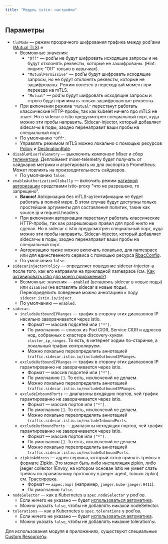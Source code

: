 ```yaml
---
title: "Модуль istio: настройки"
---
```


## Параметры

* `tlsMode` — режим прозрачного шифрования трафика между pod'ами ([Mutual TLS](https://istio.io/latest/docs/tasks/security/authentication/mtls-migration/)).e
    * Возможные значения:
        * `"Off"` — pod'ы не будут шифровать исходящие запросы и не будут отклонять реквесты, которые не зашифрованы. (Hint: пишите "Off" только в кавычках).
        * `"MutualPermissive"` — pod'ы будут шифровать исходящие запросы, но не будут отклонять реквесты, которые не зашифрованы. Режим полезен в переходный момент при переезде на mTLS.
        * `"Mutual"` — pod'ы будут шифровать исходящие запросы и строго будут принимать только зашифрованные реквесты.
    * При включении режима `"Mutual"` перестанут работать классические HTTP-пробы, так как kubelet ничего про mTLS не знает. Но в sidecar c istio предусмотрен специальный порт, куда можно эти пробы направить. Sidecar-injector, который добавляет sidecar-ы в поды, заодно перенаправит ваши пробы на специальный порт.
    * По умолчанию `"Off"`.
    * Управлять режимом mTLS можно локально с помощью ресурсов [Policy](cr.html#policy) и [DestinationRule](cr.html#destinationrule).
* `disableMixerTelemetry` — выключить компонент Mixer и сбор [телеметрии](https://istio.io/latest/docs/concepts/observability/). Деплоймент mixer-telemetry будет получать от сайдкаров метрики и агрегировать их для экспорта в Prometheus. Может повлиять на производительность сайдкаров.
    * По умолчанию `false`.
* `enableAuthorizationGlobally` — включить режим [нативной авторизации](cr.html#native-авторизация) средствами istio-proxy "что не разрешено, то запрещено".
    * **Важно!** Авторизация без mTLS-аутентификации не будет работать в полной мере. В этом случае будут доступны только простейшие аргументы для составления политик, такие как source.ip и request.headers.
    * При включении авторизации перестанут работать классические HTTP-пробы, так как разрешающих правил для проб никто не сделал. Но в sidecar c istio предусмотрен специальный порт, куда можно эти пробы направить. Sidecar-injector, который добавляет sidecar-ы в поды, заодно перенаправит ваши пробы на специальный порт.
    * Авторизацию также можно включать локально, для namespace или для единственного сервиса с помощью ресурса [RbacConfig](cr.html#rbacconfig).
    * По умолчанию `false`.
* `sidecarInjectorPolicy` — определяет поведение sidecar-injector-а после того, как его натравили на прикладной namespace (см. [Как активировать istio для моего приложения?](/modules/360-istio/#как-активировать-istio-для-приложения)).
    * Возможные значения — `enabled` (вставлять sidecar в новые поды) или `disabled` (не вставлять sidecar в новые поды). Переопределить поведение можно аннотацией к поду `sidecar.istio.io/inject`.
    * По умолчанию — `enabled`.
* `sidecar`:
    * `includeOutboundIPRanges` — трафик в сторону этих диапазонов IP насильно заворачивается через istio.
        * Формат — массив подсетей или `["*"]`.
        * По умолчанию — список из Pod CIDR, Service CIDR и адресов нод, собранных с кластера discovery-хуком `cluster_ip_ranges`. То есть, в интернет ходим по-старинке, а локальный трафик контролируем.
        * Можно локально переопределить аннотацией `traffic.sidecar.istio.io/includeOutboundIPRanges`.
    * `excludeOutboundIPRanges` — трафик в сторону этих диапазонов IP гарантированно не заворачивается через istio.
        * Формат — массив подсетей или `["*"]`.
        * По умолчанию `[]`. То есть, исключений не делаем.
        * Можно локально переопределить аннотацией `traffic.sidecar.istio.io/excludeOutboundIPRanges`.
    * `excludeInboundPorts` — диапазоны входящих портов, чей трафик гарантированно не заворачивается через istio.
        * Формат — массив портов или `["*"]`.
        * По умолчанию `[]`. То есть, исключений не делаем.
        * Можно локально переопределить аннотацией `traffic.sidecar.istio.io/excludeInboundPorts`.
    * `excludeOutboundPorts` — диапазоны исходящих портов, чей трафик гарантированно не заворачивается через istio.
        * Формат — массив портов или `["*"]`.
        * По умолчанию `[]`. То есть, исключений не делаем.
        * Можно локально переопределить аннотацией `traffic.sidecar.istio.io/excludeOutboundPorts`.
    * `zipkinAddress` — адрес сервиса, который готов принять трейсы в формате Zipkin. Это может быть либо инсталляция zipkin, либо jaeger collector (Envoy, на котором основан Istio не умеет слать трейсы по правильному протоколу в jaeger agent, только zipkin). см. [Трассировка](/modules/360-istio/#трассировка).
        * Формат — `адрес:порт` (например, `jaeger.kube-jaeger:9411`).
        * По умолчанию `false`.
* `nodeSelector` — как в Kubernetes в `spec.nodeSelector` у pod'ов.
    * Если ничего не указано — будет [использоваться автоматика](/overview.html#выделение-узлов-под-определенный-вид-нагрузки).
    * Можно указать `false`, чтобы не добавлять никакой nodeSelector.
* `tolerations` — как в Kubernetes в `spec.tolerations` у pod'ов.
    * Если ничего не указано — будет [использоваться автоматика](/overview.html#выделение-узлов-под-определенный-вид-нагрузки).
    * Можно указать `false`, чтобы не добавлять никакие toleration'ы.

Для использования модуля в приложениях, существуют специальные [Custom Resource'ы](cr.html).